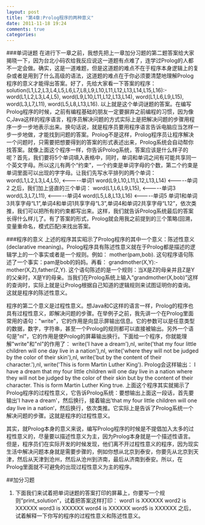 ```yaml
---
layout: post
title: "第4章:Prolog程序的两种意义"
date: 2011-11-18 19:24
comments: true
categories: 
---
```


###单词谜题
在进行下一章之前，我想先把上一章加分习题的第二题答案给大家揭晓一下，因为台北小码农给我反应说这一道题有点难了，连学过Prolog的人都不一定会做。确实，这是一道难题，但是这道题的难点不在于程序本身逻辑上的复杂或者是用到了什么高级的语法，这道题的难点在于你必须要清楚地理解Prolog程序的意义才能得出答案。好了，先给大家看一下答案的程序：
	solution(L1,L2,L3,L4,L5,L6,L7,L8,L9,L10,L11,L12,L13,L14,L15,L16):-
		word(L1,L2,L3,L4,L5),
		word(L9,L10,L11,L12,L13,L14),
		word(L1,L6,L9,L15),
		word(L3,L7,L11),
		word(L5,L8,L13,L16).
以上就是这个单词谜题的答案。在编写Prolog程序的时候，之前有编程基础的朋友一定要摒弃之前编程的习惯，因为像C,Java这样的程序语言，程序员解决问题的方式实际上是把解决问题的步骤用程序一步一步地表示出来。换句话说，就是程序员要用程序语言告诉电脑应当怎样一步一步地做，才能找到问题的答案。Prolog不是这样，Prolog程序员让程序解决一个问题时，只需要把想要得到的答案的形式表述出来，Prolog系统会自动帮你找答案。就像上面这个程序一样，你告诉Prolog系统，答案应该是什么样子的呢？首先，我们要将5个单词填入表格中，同时，单词和单词之间有可能共享同一个英文字母。所以这儿有两个“约束”，一个约束是单词字母的个数，第二个约束是单词里面可以出现的字字母。让我们先写水平排列的两个单词：
	word(L1,L2,L3,L4,L5), <-----单词1
	word(L9,L10,L11,L12,L13,L14)	<-----单词2
之后，我们加上竖直的三个单词：
	word(L1,L6,L9,L15), <-----单词3
	word(L3,L7,L11),	<-----单词4
	word(L5,L8,L13,L16)	<-----单词5
单词1和单词3共享字母“L1”,单词4和单词1共享字母“L3”,单词4和单词2共享字母“L12”，依次类推，我们可以把所有的约束都写出来。这样，我们就告诉Prolog系统最后的答案长得什么样儿了。有了答案的形式，Prolog就会用我之前提到的三个策略(回溯，变量重命名，模式匹配)来找出答案。

###程序的意义
上述的程序其实昭示了Prolog程序的其中一个意义：陈述性意义(declarative meaning)。Prolog程序具有陈述性意义就在于Prolog都是描述的逻辑学上的一个事实或者是一个规则。例如：
	mother(pam,bob).
这句程序语句陈述了一个事实：pam是bob的妈妈。再看：
	grandmother(X,Y):-mother(X,Z),father(Z,Y).
这个语句陈述的是一个规则：当X是Z的母亲并且Z是Y的父亲时，X是Y的母亲。当我们在Prolog系统上输入“grandmother(X,bob)”这样的查询时，实际上就是让Prolog根据自己知道的逻辑规则来试图证明你的查询。这就是程序的陈述性意义。

程序的第二个意义是过程性意义。想Java和C这样的语言一样，Prolog的程序也具有过程性意义，即解决问题的步骤。在举例子之前，我先讲一个在Prolog里面常用的语句："write"，它的作用是向显示屏输出信息。它的参数可以是任意类型的数据，数字，字符串，甚至一个Prolog的规则都可以直接被输出。另外一个语句是"nl"，它的作用是使Prolog的屏幕输出换行。下面给一个程序，你就能理解"write"和"nl"的作用了：
	write('I have a dream'),nl,
	write('that my four little children will one day live in a nation'),nl,
	write('where they will not be judged by the color of their skin'),nl,
	write('but by the content of their character.'),nl,
	write('This is form Martin Luther King').
Prolog会这样输出：
	I have a dream
	that my four little children will one day live in a nation
	where they will not be judged by the color of their skin
	but by the content of their character.
	This is form Martin Luther King
	true.
上面这个程序其实就揭示了Prolog程序的过程性意义，它告诉Prolog系统：要想输出上面这一段话，首先要输出'I have a dream'，然后换行，接着输出’that my four little children will one day live in a nation‘，然后换行，依次类推。它实际上是告诉了Prolog系统一个解决问题的步骤。这就是程序的过程性意义。

其实，就Prolog本身的意义来说，编写Prolog程序的时候是不提倡加入太多的过程性意义的，尽量要以描述性意义为主，因为Prolog本身就是一个描述性语言。但是，程序员们在实际开发的时候发现，他们离不开过程性意义的程序，因为现实生活中解决问题本身就是需要步骤的，例如你想从北京到泰安，你要先从北京到天津，然后从天津到沧州，然后从沧州到济南，最后从济南到泰安。所以，在Prolog里面就不可避免的出现过程性意义为主的程序。

##加分习题
1. 下面我们来试着把单词谜题的答案打印的屏幕上，你要写一个规则”print_solution“，试着把答案这样打印：
		word1 is XXXXXX
		word2 is XXXXXX
		word3 is XXXXXX
		word4 is XXXXXX
		word5 is XXXXXX
之后，试着解释一下你写的程序的过程性意义和陈述性意义。
	